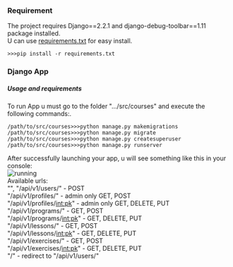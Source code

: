 ### Requirement
The project requires Django==2.2.1 and django-debug-toolbar==1.11 package installed.<br>
U can use [requirements.txt](/src/requirements.txt) for easy install.<br>
```
>>>pip install -r requirements.txt
```
### Django App <br>
##### Usage and requirements
To run App u must go to the folder ".../src/courses" and execute the following commands:.<br>
```
/path/to/src/courses>>>python manage.py makemigrations
/path/to/src/courses>>>python manage.py migrate
/path/to/src/courses>>>python manage.py createsuperuser
/path/to/src/courses>>>python manage.py runserver
```
After successfully launching your app, u will see something like this in your console:<br>
![running](https://github.com/django-rest/blob/master/share/images/courses_init.jpg)<br>
Available urls:<br>
"", "/api/v1/users/"         -  POST<br>
"/api/v1/profiles/"          -  admin only GET, POST<br>
"/api/v1/profiles/<int:pk>"  -  admin only GET, DELETE, PUT<br>
"/api/v1/programs/"          -  GET, POST<br>
"/api/v1/programs/<int:pk>"  -  GET, DELETE, PUT<br>
"/api/v1/lessons/"           -  GET, POST<br>
"/api/v1/lessons/<int:pk>"   -  GET, DELETE, PUT<br>
"/api/v1/exercises/"         -  GET, POST<br>
"/api/v1/exercises/<int:pk>" -  GET, DELETE, PUT<br>
"<page>/"                     -  redirect to "/api/v1/users/"<br>